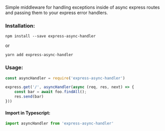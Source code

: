 Simple middleware for handling exceptions inside of async express routes and passing them to your express error handlers.

### Installation:

```
npm install --save express-async-handler
```
or
```
yarn add express-async-handler
```

### Usage:

```javascript
const asyncHandler = require('express-async-handler')

express.get('/', asyncHandler(async (req, res, next) => {
	const bar = await foo.findAll();
	res.send(bar)
}))
```

#### Import in Typescript:

```javascript
import asyncHandler from 'express-async-handler'
```
